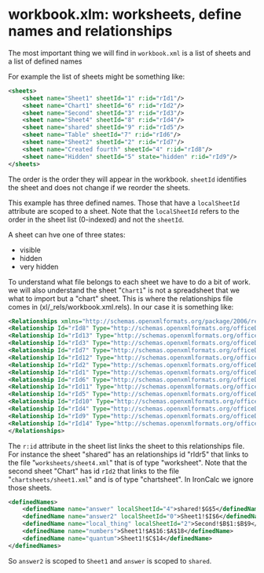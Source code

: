 workbook.xlm: worksheets, define names and relationships
========================================================

The most important thing we will find in `workbook.xml` is a list of sheets and a list of defined names


For example the list of sheets might be something like:

```xml
<sheets>
    <sheet name="Sheet1" sheetId="1" r:id="rId1"/>
    <sheet name="Chart1" sheetId="6" r:id="rId2"/>
    <sheet name="Second" sheetId="3" r:id="rId3"/>
    <sheet name="Sheet4" sheetId="8" r:id="rId4"/>
    <sheet name="shared" sheetId="9" r:id="rId5"/>
    <sheet name="Table" sheetId="7" r:id="rId6"/>
    <sheet name="Sheet2" sheetId="2" r:id="rId7"/>
    <sheet name="Created fourth" sheetId="4" r:id="rId8"/>
    <sheet name="Hidden" sheetId="5" state="hidden" r:id="rId9"/>
</sheets>
```

The order is the order they will appear in the workbook. `sheetId` identifies the sheet and does not change if we reorder the sheets.

This example has three defined names. Those that have a `localSheetId` attribute are scoped to a sheet. Note that the `localSheetId` refers to the order in the sheet list (0-indexed) and not the `sheetId`.

A sheet can hve one of three states:

* visible
* hidden
* very hidden

To understand what file belongs to each sheet we have to do a bit of work. we will also understand the sheet "`Chart1`" is not a spreadsheet that we what to import but a "chart" sheet.
This is where the relationships file comes in (xl/_rels/workbook.xml.rels). In our case it is something like:

```xml
<Relationships xmlns="http://schemas.openxmlformats.org/package/2006/relationships">
<Relationship Id="rId8" Type="http://schemas.openxmlformats.org/officeDocument/2006/relationships/worksheet" Target="worksheets/sheet7.xml"/>
<Relationship Id="rId13" Type="http://schemas.openxmlformats.org/officeDocument/2006/relationships/sharedStrings" Target="sharedStrings.xml"/>
<Relationship Id="rId3" Type="http://schemas.openxmlformats.org/officeDocument/2006/relationships/worksheet" Target="worksheets/sheet2.xml"/>
<Relationship Id="rId7" Type="http://schemas.openxmlformats.org/officeDocument/2006/relationships/worksheet" Target="worksheets/sheet6.xml"/>
<Relationship Id="rId12" Type="http://schemas.openxmlformats.org/officeDocument/2006/relationships/styles" Target="styles.xml"/>
<Relationship Id="rId2" Type="http://schemas.openxmlformats.org/officeDocument/2006/relationships/chartsheet" Target="chartsheets/sheet1.xml"/>
<Relationship Id="rId1" Type="http://schemas.openxmlformats.org/officeDocument/2006/relationships/worksheet" Target="worksheets/sheet1.xml"/>
<Relationship Id="rId6" Type="http://schemas.openxmlformats.org/officeDocument/2006/relationships/worksheet" Target="worksheets/sheet5.xml"/>
<Relationship Id="rId11" Type="http://schemas.openxmlformats.org/officeDocument/2006/relationships/theme" Target="theme/theme1.xml"/>
<Relationship Id="rId5" Type="http://schemas.openxmlformats.org/officeDocument/2006/relationships/worksheet" Target="worksheets/sheet4.xml"/>
<Relationship Id="rId10" Type="http://schemas.openxmlformats.org/officeDocument/2006/relationships/pivotCacheDefinition" Target="pivotCache/pivotCacheDefinition1.xml"/>
<Relationship Id="rId4" Type="http://schemas.openxmlformats.org/officeDocument/2006/relationships/worksheet" Target="worksheets/sheet3.xml"/>
<Relationship Id="rId9" Type="http://schemas.openxmlformats.org/officeDocument/2006/relationships/worksheet" Target="worksheets/sheet8.xml"/>
<Relationship Id="rId14" Type="http://schemas.openxmlformats.org/officeDocument/2006/relationships/calcChain" Target="calcChain.xml"/>
</Relationships>
```

The `r:id` attribute in the sheet list links the sheet to this relationships file. For instance the sheet "shared" has an relationships id "rIdr5" that links to the file "`worksheets/sheet4.xml`" that is of type "worksheet".
Note that the second sheet "Chart" has id `rId2` that links to the file "`chartsheets/sheet1.xml`" and is of type "chartsheet". In IronCalc we ignore those sheets.

```xml
<definedNames>
    <definedName name="answer" localSheetId="4">shared!$G$5</definedName>
    <definedName name="answer2" localSheetId="0">Sheet1!$I$6</definedName>
    <definedName name="local_thing" localSheetId="2">Second!$B$1:$B$9</definedName>
    <definedName name="numbers">Sheet1!$A$16:$A$18</definedName>
    <definedName name="quantum">Sheet1!$C$14</definedName>
</definedNames>
```

So `answer2` is scoped to `Sheet1` and `answer` is scoped to `shared`.